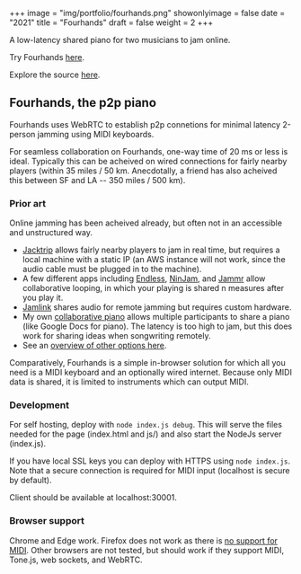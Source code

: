 +++
image = "img/portfolio/fourhands.png"
showonlyimage = false
date = "2021"
title = "Fourhands"
draft = false
weight = 2
+++

A low-latency shared piano for two musicians to jam online.
<!--more-->

Try Fourhands [here](https://fourhands.jminjie.com/).

Explore the source [here](https://github.com/jminjie/fourhands).

## Fourhands, the p2p piano

Fourhands uses WebRTC to establish p2p connetions for minimal latency 2-person
jamming using MIDI keyboards.

For seamless collaboration on Fourhands, one-way time of 20 ms or less is
ideal. Typically this can be acheived on wired connections for fairly nearby
players (within 35 miles / 50 km. Anecdotally, a friend has also acheived this
between SF and LA -- 350 miles / 500 km).

### Prior art
Online jamming has been acheived already, but often not in an accessible and
unstructured way.

- [Jacktrip](https://news.stanford.edu/2020/09/18/jacktrip-software-allows-musicians-sync-performances-online/)
  allows fairly nearby players to jam in real time, but requires a local
  machine with a static IP (an AWS instance will not work, since the audio
  cable must be plugged in to the machine).
- A few different apps including
  [Endless](https://www.theverge.com/2020/3/31/21201913/endlesss-app-music-remotely-jam-out-loops-real-time),
  [NinJam](https://www.cockos.com/ninjam/), and [Jammr](https://jammr.net/)
  allow collaborative looping, in which your playing is shared n measures after
  you play it.
- [Jamlink](https://musicplayers.com/2011/11/musicianlink-jamlink/) shares
  audio for remote jamming but requires custom hardware.
- My own [collaborative piano](https://piano.jminjie.com) allows multiple
  participants to share a piano (like Google Docs for piano). The latency is
  too high to jam, but this does work for sharing ideas when songwriting
  remotely.
- See an [overview of other options
  here](https://acousticguitar.com/virtual-jamming-the-latest-tools-for-playing-together-in-real-time/).

Comparatively, Fourhands is a simple in-browser solution for which all you need
is a MIDI keyboard and an optionally wired internet. Because only MIDI data is
shared, it is limited to instruments which can output MIDI.

### Development
For self hosting, deploy with `node index.js debug`. This will serve the files
needed for the page (index.html and js/) and also start the NodeJs server
(index.js).

If you have local SSL keys you can deploy with HTTPS using `node index.js`.
Note that a secure connection is required for MIDI input (localhost is secure
by default).

Client should be available at localhost:30001.

### Browser support
Chrome and Edge work. Firefox does not work as there is [no support for
MIDI](https://developer.mozilla.org/en-US/docs/Web/API/MIDIAccess). Other
browsers are not tested, but should work if they support MIDI, Tone.js, web
sockets, and WebRTC.

